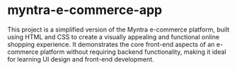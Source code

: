 # myntra-e-commerce-app

This project is a simplified version of the Myntra e-commerce platform, built using HTML and CSS to create a visually appealing and functional online shopping experience. It demonstrates the core front-end aspects of an e-commerce platform without requiring backend functionality, making it ideal for learning UI design and front-end development.
